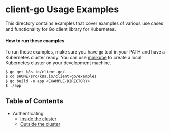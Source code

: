 # client-go Usage Examples

This directory contains examples that cover examples of various use cases
and functionality for Go client library for Kubernetes.

#### How to run these examples

To run these examples, make sure you have `go` tool in your PATH and have a
Kubernetes cluster ready. You can use
[minikube](https://kubernetes.io/docs/getting-started-guides/minikube/) to
create a local Kubernetes cluster on your development machine.

```
$ go get k8s.io/client-go/...
$ cd $HOME/src/k8s.io/client-go/examples
$ go build -o app <EXAMPLE-DIRECTORY>
$ ./app
```

## Table of Contents

- Authenticating
  - [Inside the cluster](./in-cluster)
  - [Outside the cluster](./out-of-cluster)
